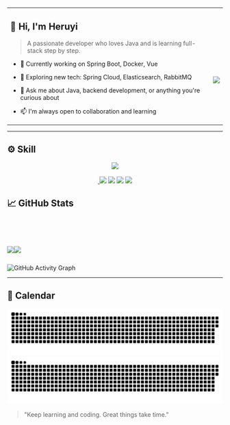 <table border="0">
  <tr>
    <td>

## 👋 Hi, I'm Heruyi

> A passionate developer who loves Java and is learning full-stack step by step.

- 🔭 Currently working on Spring Boot, Docker, Vue  
- 🌱 Exploring new tech: Spring Cloud, Elasticsearch, RabbitMQ  
- 💬 Ask me about Java, backend development, or anything you're curious about  
- 📫 I'm always open to collaboration and learning

    </td>
    <td>

<br/><br/> <br/><br/> 
<img src="https://ghfast.top/https://raw.githubusercontent.com/He-ry/He-ry/main/gif/keyword.gif" width="360" />

  </tr>
</table>




---

## ⚙️ Skill
<p align="center">
<img src="https://skillicons.dev/icons?i=java,python,spring,mysql,redis,elasticsearch,nginx,anaconda,maven,linux,docker,git,vim,idea,pycharm"/>  
</p>
<p align="center">
<a href="https://blog.csdn.net/qq_52227892">
    <img src="https://img.shields.io/badge/CSDN Page View-112K-E65A65.svg" alt="" title="原首的csdn" />
</a>
<img src="https://komarev.com/ghpvc/?username=He-ry&abbreviated=true&color=red" />
<a href="https://github.com/He-ry"><img src="https://img.shields.io/badge/GitHub-Hery-black?logo=github" /></a>
<a href="https://blog.csdn.net/qq_52227892"><img src="https://img.shields.io/badge/CSDN-原首-red" /></a>
<img href="mailto:508816739@qq.com" src="https://img.shields.io/badge/508816739@qq.com-0A74DA?logo=qq&logoColor=white" />
</p>

## 📈 GitHub Stats
​<p align="left">
​ <img height="137px" src="https://github-readme-stats.vercel.app/api?username=He-ry&show_icons=true&theme=default&cache_seconds=1" />
​ <img height="137px" src="https://github-readme-stats.vercel.app/api/top-langs/?username=He-ry&layout=compact&theme=default&cache_seconds=1" />
​</p>
---

![GitHub Activity Graph](https://github-readme-activity-graph.vercel.app/graph?username=He-ry&theme=github-compact&area=true)

---

## 🐍 Calendar

![GitHub Snake Light](https://github.com/He-ry/He-ry/blob/output/github-contribution-grid-snake.svg#gh-light-mode-only)
![GitHub Snake Dark](https://github.com/He-ry/He-ry/blob/output/github-contribution-grid-snake-dark.svg#gh-dark-mode-only)

<!-- ![Full Year Calendar](https://github.com/He-ry/He-ry/blob/main/dist/metrics.plugin.isocalendar.fullyear.svg) -->


> "Keep learning and coding. Great things take time."

